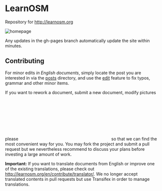 # LearnOSM

Repository for http://learnosm.org 

![homepage](https://raw.github.com/hotosm/learnosm/gh-pages/homepage.png)

Any updates in the gh-pages branch automatically update the site within minutes.

## Contributing

For minor edits *in English documents*, simply locate the post you are interested in via the [posts](_posts) directory, and use the [edit](https://help.github.com/articles/editing-files-in-another-user-s-repository/) feature to fix typos, grammar and other minor items.

If you want to rework a document, submit a new document, modify pictures please ![contact us](mailto:learnosm@hotosm.org) so that we can find the most convenient way for you. You may fork the project and submit a pull request but we nevertheless recommend to discuss your plans before investing a large amount of work.

<!--
Check out [CONTRIBUTING.md](CONTRIBUTING.md) for more on how to contribute directly to LearnOSM, run the site locally or develop new content.
-->

**Important:** If you want to translate documents from English or improve one of the existing translations, please check out  http://learnosm.org/en/contribute/translator/. We no longer accept translated contents in pull requests but use Transifex in order to manage translations.
